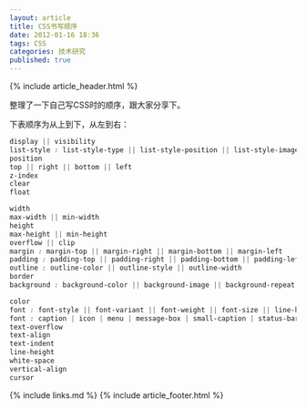 ```yaml
---
layout: article
title: CSS书写顺序
date: 2012-01-16 18:36
tags: CSS
categories: 技术研究
published: true
---
```


{% include article_header.html %}

整理了一下自己写CSS时的顺序，跟大家分享下。

下表顺序为从上到下，从左到右：

```css
display || visibility
list-style : list-style-type || list-style-position || list-style-image
position
top || right || bottom || left
z-index
clear
float

width
max-width || min-width
height
max-height || min-height
overflow || clip
margin : margin-top || margin-right || margin-bottom || margin-left
padding : padding-top || padding-right || padding-bottom || padding-left
outline : outline-color || outline-style || outline-width
border
background : background-color || background-image || background-repeat || background-attachment || background-position

color
font : font-style || font-variant || font-weight || font-size || line-height || font-family
font : caption | icon | menu | message-box | small-caption | status-bar
text-overflow
text-align
text-indent
line-height
white-space
vertical-align
cursor
```

{% include links.md %}
{% include article_footer.html %}
